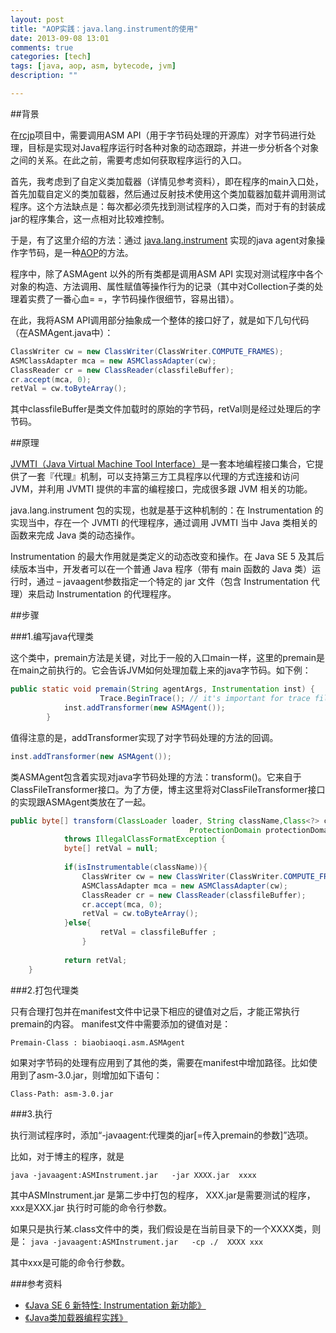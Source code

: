 ```yaml
---
layout: post
title: "AOP实践：java.lang.instrument的使用"
date: 2013-09-08 13:01
comments: true
categories: [tech]
tags: [java, aop, asm, bytecode, jvm]
description: ""

---
```


##背景

在[rcjp](https://github.com/biaobiaoqi/rcjp)项目中，需要调用ASM API（用于字节码处理的开源库）对字节码进行处理，目标是实现对Java程序运行时各种对象的动态跟踪，并进一步分析各个对象之间的关系。在此之前，需要考虑如何获取程序运行的入口。

首先，我考虑到了自定义类加载器（详情见参考资料），即在程序的main入口处，首先加载自定义的类加载器，然后通过反射技术使用这个类加载器加载并调用测试程序。这个方法缺点是：每次都必须先找到测试程序的入口类，而对于有的封装成jar的程序集合，这一点相对比较难控制。

于是，有了这里介绍的方法：通过 [java.lang.instrument](http://docs.oracle.com/javase/6/docs/api/java/lang/instrument/package-summary.html) 实现的java agent对象操作字节码，是一种[AOP](http://en.wikipedia.org/wiki/Aspect-oriented_programming)的方法。

程序中，除了ASMAgent 以外的所有类都是调用ASM API 实现对测试程序中各个对象的构造、方法调用、属性赋值等操作行为的记录（其中对Collection子类的处理着实费了一番心血= =，字节码操作很细节，容易出错）。

在此，我将ASM API调用部分抽象成一个整体的接口好了，就是如下几句代码（在ASMAgent.java中）：

```java
ClassWriter cw = new ClassWriter(ClassWriter.COMPUTE_FRAMES);  
ASMClassAdapter mca = new ASMClassAdapter(cw);   
ClassReader cr = new ClassReader(classfileBuffer);  
cr.accept(mca, 0);  
retVal = cw.toByteArray();  
```

其中classfileBuffer是类文件加载时的原始的字节码，retVal则是经过处理后的字节码。


##原理

[JVMTI（Java Virtual Machine Tool Interface）](http://www.ibm.com/developerworks/cn/java/j-lo-jse61/index.html#N100A7)是一套本地编程接口集合，它提供了一套『代理』机制，可以支持第三方工具程序以代理的方式连接和访问 JVM，并利用 JVMTI 提供的丰富的编程接口，完成很多跟 JVM 相关的功能。

java.lang.instrument 包的实现，也就是基于这种机制的：在 Instrumentation 的实现当中，存在一个 JVMTI 的代理程序，通过调用 JVMTI 当中 Java 类相关的函数来完成 Java 类的动态操作。

Instrumentation 的最大作用就是类定义的动态改变和操作。在 Java SE 5 及其后续版本当中，开发者可以在一个普通 Java 程序（带有 main 函数的 Java 类）运行时，通过 – javaagent参数指定一个特定的 jar 文件（包含 Instrumentation 代理）来启动 Instrumentation 的代理程序。

##步骤

###1.编写java代理类

这个类中，premain方法是关键，对比于一般的入口main一样，这里的premain是在main之前执行的。它会告诉JVM如何处理加载上来的java字节码。如下例：

```java
public static void premain(String agentArgs, Instrumentation inst) {  
                    Trace.BeginTrace(); // it's important for trace files  
            inst.addTransformer(new ASMAgent());  
        }  
```

值得注意的是，addTransformer实现了对字节码处理的方法的回调。

```java
inst.addTransformer(new ASMAgent());  
```

类ASMAgent包含着实现对java字节码处理的方法：transform()。它来自于ClassFileTransformer接口。为了方便，博主这里将对ClassFileTransformer接口的实现跟ASMAgent类放在了一起。

```java
public byte[] transform(ClassLoader loader, String className,Class<?> classBeingRedefined,   
                                        ProtectionDomain protectionDomain,byte[] classfileBuffer)  
            throws IllegalClassFormatException {  
            byte[] retVal = null;  
      
            if(isInstrumentable(className)){    
                ClassWriter cw = new ClassWriter(ClassWriter.COMPUTE_FRAMES);  
                ASMClassAdapter mca = new ASMClassAdapter(cw);   
                ClassReader cr = new ClassReader(classfileBuffer);  
                cr.accept(mca, 0);  
                retVal = cw.toByteArray();  
            }else{  
                    retVal = classfileBuffer ;  
                }  
  
            return retVal;  
    }  
```

###2.打包代理类

只有合理打包并在manifest文件中记录下相应的键值对之后，才能正常执行premain的内容。
manifest文件中需要添加的键值对是：
```
Premain-Class : biaobiaoqi.asm.ASMAgent  
```

如果对字节码的处理有应用到了其他的类，需要在manifest中增加路径。比如使用到了asm-3.0.jar，则增加如下语句：
```
Class-Path: asm-3.0.jar  
```

###3.执行

执行测试程序时，添加“-javaagent:代理类的jar[=传入premain的参数]”选项。

比如，对于博主的程序，就是

`java -javaagent:ASMInstrument.jar   -jar XXXX.jar  xxxx`

其中ASMInstrument.jar 是第二步中打包的程序，  XXX.jar是需要测试的程序， xxx是XXX.jar 执行时可能的命令行参数。

如果只是执行某.class文件中的类，我们假设是在当前目录下的一个XXXX类，则是：
`java -javaagent:ASMInstrument.jar   -cp ./  XXXX xxx`

其中xxx是可能的命令行参数。

###参考资料

* [《Java SE 6 新特性: Instrumentation 新功能》](http://www.ibm.com/developerworks/cn/java/j-lo-jse61/index.html)
* [《Java类加载器编程实践》](http://biaobiaoqi.me/blog/2013/09/08/java-class-loader-in-practice/)
